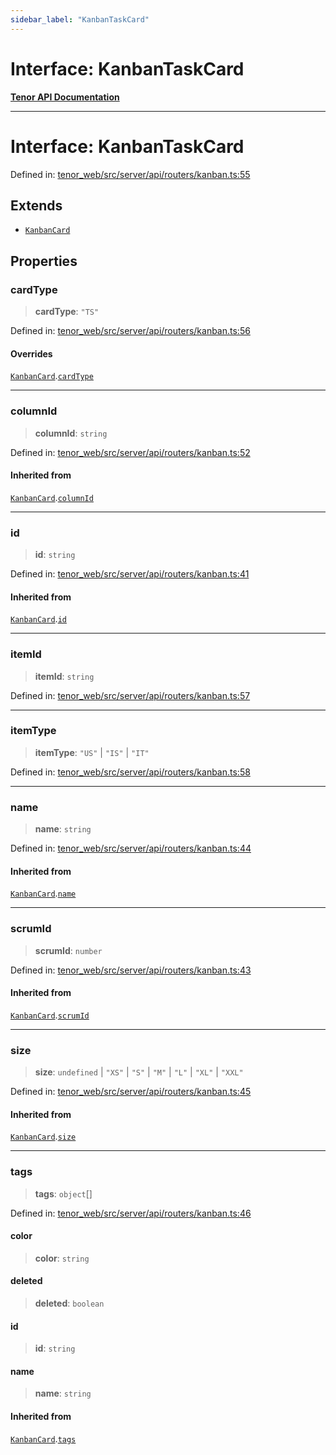 ```yaml
---
sidebar_label: "KanbanTaskCard"
---
```


# Interface: KanbanTaskCard

[**Tenor API Documentation**](../../README.md)

***

# Interface: KanbanTaskCard

Defined in: [tenor\_web/src/server/api/routers/kanban.ts:55](https://github.com/Apantli/Tenor/blob/b33873959b5093fc3e3d66ac4f230a78a6395bbd/tenor_web/src/server/api/routers/kanban.ts#L55)

## Extends

- [`KanbanCard`](KanbanCard.md)

## Properties

### cardType

> **cardType**: `"TS"`

Defined in: [tenor\_web/src/server/api/routers/kanban.ts:56](https://github.com/Apantli/Tenor/blob/b33873959b5093fc3e3d66ac4f230a78a6395bbd/tenor_web/src/server/api/routers/kanban.ts#L56)

#### Overrides

[`KanbanCard`](KanbanCard.md).[`cardType`](KanbanCard.md#cardtype)

***

### columnId

> **columnId**: `string`

Defined in: [tenor\_web/src/server/api/routers/kanban.ts:52](https://github.com/Apantli/Tenor/blob/b33873959b5093fc3e3d66ac4f230a78a6395bbd/tenor_web/src/server/api/routers/kanban.ts#L52)

#### Inherited from

[`KanbanCard`](KanbanCard.md).[`columnId`](KanbanCard.md#columnid)

***

### id

> **id**: `string`

Defined in: [tenor\_web/src/server/api/routers/kanban.ts:41](https://github.com/Apantli/Tenor/blob/b33873959b5093fc3e3d66ac4f230a78a6395bbd/tenor_web/src/server/api/routers/kanban.ts#L41)

#### Inherited from

[`KanbanCard`](KanbanCard.md).[`id`](KanbanCard.md#id)

***

### itemId

> **itemId**: `string`

Defined in: [tenor\_web/src/server/api/routers/kanban.ts:57](https://github.com/Apantli/Tenor/blob/b33873959b5093fc3e3d66ac4f230a78a6395bbd/tenor_web/src/server/api/routers/kanban.ts#L57)

***

### itemType

> **itemType**: `"US"` \| `"IS"` \| `"IT"`

Defined in: [tenor\_web/src/server/api/routers/kanban.ts:58](https://github.com/Apantli/Tenor/blob/b33873959b5093fc3e3d66ac4f230a78a6395bbd/tenor_web/src/server/api/routers/kanban.ts#L58)

***

### name

> **name**: `string`

Defined in: [tenor\_web/src/server/api/routers/kanban.ts:44](https://github.com/Apantli/Tenor/blob/b33873959b5093fc3e3d66ac4f230a78a6395bbd/tenor_web/src/server/api/routers/kanban.ts#L44)

#### Inherited from

[`KanbanCard`](KanbanCard.md).[`name`](KanbanCard.md#name)

***

### scrumId

> **scrumId**: `number`

Defined in: [tenor\_web/src/server/api/routers/kanban.ts:43](https://github.com/Apantli/Tenor/blob/b33873959b5093fc3e3d66ac4f230a78a6395bbd/tenor_web/src/server/api/routers/kanban.ts#L43)

#### Inherited from

[`KanbanCard`](KanbanCard.md).[`scrumId`](KanbanCard.md#scrumid)

***

### size

> **size**: `undefined` \| `"XS"` \| `"S"` \| `"M"` \| `"L"` \| `"XL"` \| `"XXL"`

Defined in: [tenor\_web/src/server/api/routers/kanban.ts:45](https://github.com/Apantli/Tenor/blob/b33873959b5093fc3e3d66ac4f230a78a6395bbd/tenor_web/src/server/api/routers/kanban.ts#L45)

#### Inherited from

[`KanbanCard`](KanbanCard.md).[`size`](KanbanCard.md#size)

***

### tags

> **tags**: `object`[]

Defined in: [tenor\_web/src/server/api/routers/kanban.ts:46](https://github.com/Apantli/Tenor/blob/b33873959b5093fc3e3d66ac4f230a78a6395bbd/tenor_web/src/server/api/routers/kanban.ts#L46)

#### color

> **color**: `string`

#### deleted

> **deleted**: `boolean`

#### id

> **id**: `string`

#### name

> **name**: `string`

#### Inherited from

[`KanbanCard`](KanbanCard.md).[`tags`](KanbanCard.md#tags)
